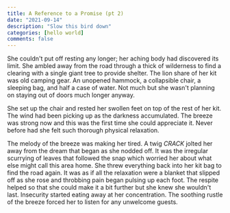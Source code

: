 ```yaml
---
title: A Reference to a Promise (pt 2)
date: "2021-09-14"
description: "Slow this bird down"
categories: [hello world]
comments: false
---
```


She couldn't put off resting any longer; her aching body had discovered its limit. She ambled away from the road through a thick of wilderness to find a clearing with a single giant tree to provide shelter. The lion share of her kit was old camping gear. An unopened hammock, a collapsible chair, a sleeping bag, and half a case of water. Not much but she wasn't planning on staying out of doors much longer anyway.

She set up the chair and rested her swollen feet on top of the rest of her kit. The wind had been picking up as the darkness accumulated. The breeze was strong now and this was the first time she could appreciate it. Never before had she felt such thorough physical relaxation.

The melody of the breeze was making her tired. A twig _CRACK_ jolted her away from the dream that began as she nodded off. It was the irregular scurrying of leaves that followed the snap which worried her about what else might call this area home. She threw everything back into her kit bag to find the road again. It was as if all the relaxation were a blanket that slipped off as she rose and throbbing pain began pulsing up each foot. The respite helped so that she could make it a bit further but she knew she wouldn't last. Insecurity started eating away at her concentration. The soothing rustle of the breeze forced her to listen for any unwelcome guests.
